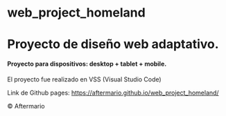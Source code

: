 # web_project_homeland

# Proyecto de diseño web adaptativo.

#### Proyecto para dispositivos: desktop + tablet + mobile.

El proyecto fue realizado en VSS (Visual Studio Code)

Link de Github pages:
https://aftermario.github.io/web_project_homeland/

&#169; Aftermario
